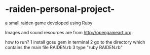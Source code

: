 # -raiden-personal-project-
a small raiden game developed using Ruby

Images and sound resources are from http://opengameart.org

how to run? 
1 install gosu gem in terminal 
2 go to the directory which contains the main file RAIDEN.rb
3 type "ruby RAIDEN.rb"
